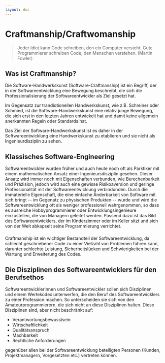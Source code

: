 ```yaml
---
layout: doc
---
```


# Craftmanship/Craftwomanship

> Jeder Idiot kann Code schreiben, den ein Computer versteht. 
> Gute Programmierer schreiben Code, den Menschen verstehen. (Martin Fowler)

## Was ist Craftmanship?

Die Software-Handwerkskunst (Software-Craftmanship) ist ein Begriff, der in der Softwareentwicklung eine Bewegung beschreibt, die sich die  Professionalisierung der Softwareentwickler als Ziel gesetzt hat. 

Im Gegensatz zur trandiotionellen Handwerkskunst, wie z.B. Schreiner oder Schmied, ist die Software-Handwerkskunst eine relativ junge Bewegung, die sich erst in den letzten Jahren entwickelt hat und damit keine allgemein anerkannten Regeln oder Standards hat.

Das Ziel der Software-Handwerkskunst ist es daher in der Softwareentwicklung eine Handwerkskunst zu etablieren und sie nicht als Ingenieurdisziplin zu sehen. 

## Klassisches Software-Engineering

Softwareentwickler wurden früher und auch heute noch oft als Parktiker mit einem mathematischen Ansatz einer Ingenieursdisziplin gesehen.
Dieser Ansatz wird immer noch mit Eigenschaften verbunden, wie Berechenbarkeit und Präzision, jedoch wird auch eine gewisse Risikoaversion und geringe Professionalität mit der Softwareentwicklung verbindunden.
Durch die immaterielle Eigenschaft, die eine einfache Änderbarkeit von Software mit sich bringt -- im Gegenatz zu physischen Produkten -- wurde und wird die Softwareentwicklung oft als weniger professionell wahrgenommen, so dass es ausreiche Hobbyprogrammierer oder Entwicklungsingenieure einzustellen, die von Managern geleitet werden.
Passend dazu ist das Bild des Softwareentwicklers, der im Kinderzimmer oder im Keller sitzt und sich von der Welt abkapselt seine Programmierung verrichtet. 


### 


Craftmanship ist ein wichtiger Bestandteil der Softwareentwicklung, da schlecht geschriebener Code zu einer Vielzahl von Problemen führen kann, darunter schlechte Leistung, Sicherheitslücken und Schwierigkeiten bei der Wartung und Erweiterung des Codes.


## Die Disziplinen des Softwareentwicklers für den Berufsethos

Softwareentwicklerinnen und Softwareentwickler sollen sich Disziplinen und einem Wertekodex unterwerfen, die den Beruf des Softwareentwicklers zu einer Profession machen. 
So unterscheiden sie sich von den Amateurprogrammierern, die sich nicht an diese Disziplinen halten.
Diese Disziplinen sind, aber nicht beschränkt auf:

- Verantwortungsbewusstsein
- Wirtschaftlichkeit
- Qualitätsanspruch
- Machbarkeit
- Rechtliche Anforderungen

gegenüber allen bei der Softwareentwicklung beteiligten Personen (Kunden, Projektmanagern, Vorgesetzten etc.) vertreten können.

